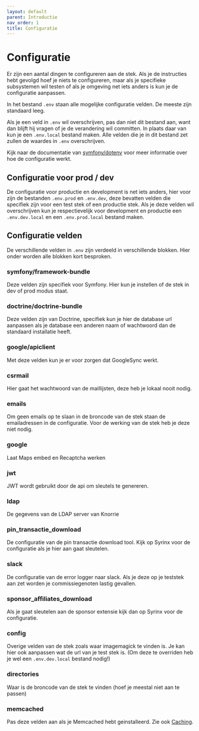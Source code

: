 ```yaml
---
layout: default
parent: Introductie
nav_order: 1
title: Configuratie
---
```


# Configuratie

Er zijn een aantal dingen te configureren aan de stek. Als je de instructies hebt gevolgd hoef je niets te configureren, maar als je specifieke subsystemen wil testen of als je omgeving net iets anders is kun je de configuratie aanpassen.

In het bestand `.env` staan alle mogelijke configuratie velden. De meeste zijn standaard leeg.

Als je een veld in `.env` wil overschrijven, pas dan niet dit bestand aan, want dan blijft hij vragen of je de verandering wil committen. In plaats daar van kun je een `.env.local` bestand maken. Alle velden die je in dit bestand zet zullen de waardes in `.env` overschrijven.

Kijk naar de documentatie van [symfony/dotenv](https://symfony.com/doc/current/components/dotenv.html) voor meer informatie over hoe de configuratie werkt.

## Configuratie voor prod / dev

De configuratie voor productie en development is net iets anders, hier voor zijn de bestanden `.env.prod` en `.env.dev`, deze bevatten velden die specifiek zijn voor een test stek of een productie stek. Als je deze velden wil overschrijven kun je respectievelijk voor development en productie een `.env.dev.local` en een `.env.prod.local` bestand maken.

## Configuratie velden

De verschillende velden in `.env` zijn verdeeld in verschillende blokken. Hier onder worden alle blokken kort besproken.

### symfony/framework-bundle

Deze velden zijn specifiek voor Symfony. Hier kun je instellen of de stek in dev of prod modus staat.

### doctrine/doctrine-bundle

Deze velden zijn van Doctrine, specifiek kun je hier de database url aanpassen als je database een anderen naam of wachtwoord dan de standaard installatie heeft.

### google/apiclient

Met deze velden kun je er voor zorgen dat GoogleSync werkt.

### csrmail

Hier gaat het wachtwoord van de maillijsten, deze heb je lokaal nooit nodig.

### emails

Om geen emails op te slaan in de broncode van de stek staan de emailadressen in de configuratie. Voor de werking van de stek heb je deze niet nodig.

### google

Laat Maps embed en Recaptcha werken

### jwt

JWT wordt gebruikt door de api om sleutels te genereren.

### ldap

De gegevens van de LDAP server van Knorrie

### pin_transactie_download

De configuratie van de pin transactie download tool. Kijk op Syrinx voor de configuratie als je hier aan gaat sleutelen.

### slack

De configuratie van de error logger naar slack. Als je deze op je teststek aan zet worden je commissiegenoten lastig gevallen.

### sponsor_affiliates_download

Als je gaat sleutelen aan de sponsor extensie kijk dan op Syrinx voor de configuratie.

### config

Overige velden van de stek zoals waar imagemagick te vinden is. Je kan hier ook aanpassen wat de url van je test stek is. (Om deze te overriden heb je wel een `.env.dev.local` bestand nodig!)

### directories

Waar is de broncode van de stek te vinden (hoef je meestal niet aan te passen)

### memcached

Pas deze velden aan als je Memcached hebt geinstalleerd. Zie ook [Caching](../backend/caching.md).
